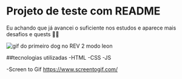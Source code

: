 # Projeto de teste com README
Eu achando que já avancei o suficiente nos estudos e aparece mais desafios e quests
👀😱

<img src="./dog_rev2.gif" alt="gif do primeiro dog no REV 2 modo leon">

##tecnologias utilizadas
-HTML
-CSS
-JS

-Screen to Gif 
<https://www.screentogif.com/>
